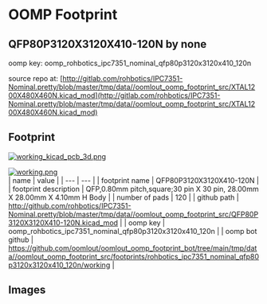 # OOMP Footprint  
## QFP80P3120X3120X410-120N  by none  
  
oomp key: oomp_rohbotics_ipc7351_nominal_qfp80p3120x3120x410_120n  
  
source repo at: [http://gitlab.com/rohbotics/IPC7351-Nominal.pretty/blob/master/tmp/data//oomlout_oomp_footprint_src/XTAL1200X480X460N.kicad_mod](http://gitlab.com/rohbotics/IPC7351-Nominal.pretty/blob/master/tmp/data//oomlout_oomp_footprint_src/XTAL1200X480X460N.kicad_mod)  
## Footprint  
  
[![working_kicad_pcb_3d.png](working_kicad_pcb_3d_600.png)](working_kicad_pcb_3d.png)  
  
[![working.png](working_600.png)](working.png)  
| name | value | 
| --- | --- | 
| footprint name | QFP80P3120X3120X410-120N | 
| footprint description | QFP,0.80mm pitch,square;30 pin X 30 pin, 28.00mm X 28.00mm X 4.10mm H Body | 
| number of pads | 120 | 
| github path | http://github.com/rohbotics/IPC7351-Nominal.pretty/blob/master/tmp/data//oomlout_oomp_footprint_src/QFP80P3120X3120X410-120N.kicad_mod | 
| oomp key | oomp_rohbotics_ipc7351_nominal_qfp80p3120x3120x410_120n | 
| oomp bot github | https://github.com/oomlout/oomlout_oomp_footprint_bot/tree/main/tmp/data//oomlout_oomp_footprint_src/footprints/rohbotics_ipc7351_nominal_qfp80p3120x3120x410_120n/working | 
## Images  

